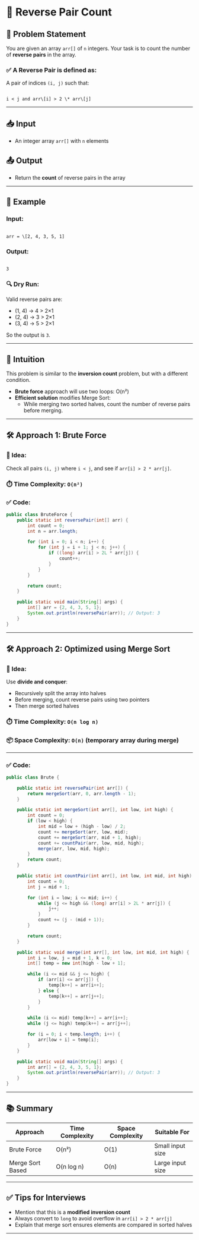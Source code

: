 
# 🔁 Reverse Pair Count

## 📌 Problem Statement

You are given an array `arr[]` of `n` integers. Your task is to count the number of **reverse pairs** in the array.

### ✅ A Reverse Pair is defined as:

A pair of indices `(i, j)` such that:

```

i < j and arr\[i] > 2 \* arr\[j]

```

---

## 📥 Input

- An integer array `arr[]` with `n` elements

## 📤 Output

- Return the **count** of reverse pairs in the array

---

## 🧪 Example

### Input:
```

arr = \[2, 4, 3, 5, 1]

```

### Output:
```

3

````

### 🔍 Dry Run:
Valid reverse pairs are:
- (1, 4) → 4 > 2×1
- (2, 4) → 3 > 2×1
- (3, 4) → 5 > 2×1

So the output is `3`.

---

## 🧠 Intuition

This problem is similar to the **inversion count** problem, but with a different condition.

- **Brute force** approach will use two loops: O(n²)
- **Efficient solution** modifies Merge Sort:
  - While merging two sorted halves, count the number of reverse pairs before merging.

---

## 🛠️ Approach 1: Brute Force

### 🔹 Idea:
Check all pairs `(i, j)` where `i < j`, and see if `arr[i] > 2 * arr[j]`.

### ⏱️ Time Complexity: `O(n²)`

### ✅ Code:

```java
public class BruteForce {
    public static int reversePair(int[] arr) {
        int count = 0;
        int n = arr.length;

        for (int i = 0; i < n; i++) {
            for (int j = i + 1; j < n; j++) {
                if ((long) arr[i] > 2L * arr[j]) {
                    count++;
                }
            }
        }

        return count;
    }

    public static void main(String[] args) {
        int[] arr = {2, 4, 3, 5, 1};
        System.out.println(reversePair(arr)); // Output: 3
    }
}
````

---

## 🛠️ Approach 2: Optimized using Merge Sort

### 🔹 Idea:

Use **divide and conquer**:

* Recursively split the array into halves
* Before merging, count reverse pairs using two pointers
* Then merge sorted halves

### ⏱️ Time Complexity: `O(n log n)`

### 📦 Space Complexity: `O(n)` (temporary array during merge)

---

### ✅ Code:

```java
public class Brute {

    public static int reversePair(int arr[]) {
        return mergeSort(arr, 0, arr.length - 1);
    }

    public static int mergeSort(int arr[], int low, int high) {
        int count = 0;
        if (low < high) {
            int mid = low + (high - low) / 2;
            count += mergeSort(arr, low, mid);
            count += mergeSort(arr, mid + 1, high);
            count += countPair(arr, low, mid, high);
            merge(arr, low, mid, high);
        }
        return count;
    }

    public static int countPair(int arr[], int low, int mid, int high) {
        int count = 0;
        int j = mid + 1;

        for (int i = low; i <= mid; i++) {
            while (j <= high && (long) arr[i] > 2L * arr[j]) {
                j++;
            }
            count += (j - (mid + 1));
        }

        return count;
    }

    public static void merge(int arr[], int low, int mid, int high) {
        int i = low, j = mid + 1, k = 0;
        int[] temp = new int[high - low + 1];

        while (i <= mid && j <= high) {
            if (arr[i] <= arr[j]) {
                temp[k++] = arr[i++];
            } else {
                temp[k++] = arr[j++];
            }
        }

        while (i <= mid) temp[k++] = arr[i++];
        while (j <= high) temp[k++] = arr[j++];

        for (i = 0; i < temp.length; i++) {
            arr[low + i] = temp[i];
        }
    }

    public static void main(String[] args) {
        int arr[] = {2, 4, 3, 5, 1};
        System.out.println(reversePair(arr)); // Output: 3
    }
}
```

---

## 📚 Summary

| Approach         | Time Complexity | Space Complexity | Suitable For     |
| ---------------- | --------------- | ---------------- | ---------------- |
| Brute Force      | O(n²)           | O(1)             | Small input size |
| Merge Sort Based | O(n log n)      | O(n)             | Large input size |

---

## ✅ Tips for Interviews

* Mention that this is a **modified inversion count**
* Always convert to `long` to avoid overflow in `arr[i] > 2 * arr[j]`
* Explain that merge sort ensures elements are compared in sorted halves

---
